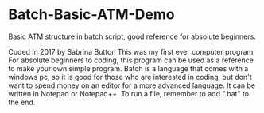 # Batch-Basic-ATM-Demo
Basic ATM structure in batch script, good reference for absolute beginners.

Coded in 2017 by Sabrina Button
This was my first ever computer program. For absolute beginners to coding, this program can be used as a reference to make your own simple program. 
Batch is a language that comes with a windows pc, so it is good for those who are interested in coding, but don't want to spend money on an editor for a more advanced language. It can be written in Notepad or Notepad++. To run a file, remember to add ".bat" to the end. 
